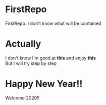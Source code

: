 # FirstRepo
FirstRepo. I don't know what will be contained


# Actually
I don't know I'm good at <b>this</b> and enjoy <b>this</b>
<BR>But I will try step by step

# Happy New Year!!
Welcome 2020!!
